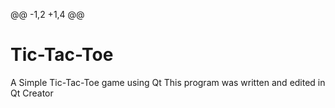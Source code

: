 @@ -1,2 +1,4 @@
# Tic-Tac-Toe
A Simple Tic-Tac-Toe game using Qt
This program was written and edited in Qt Creator
